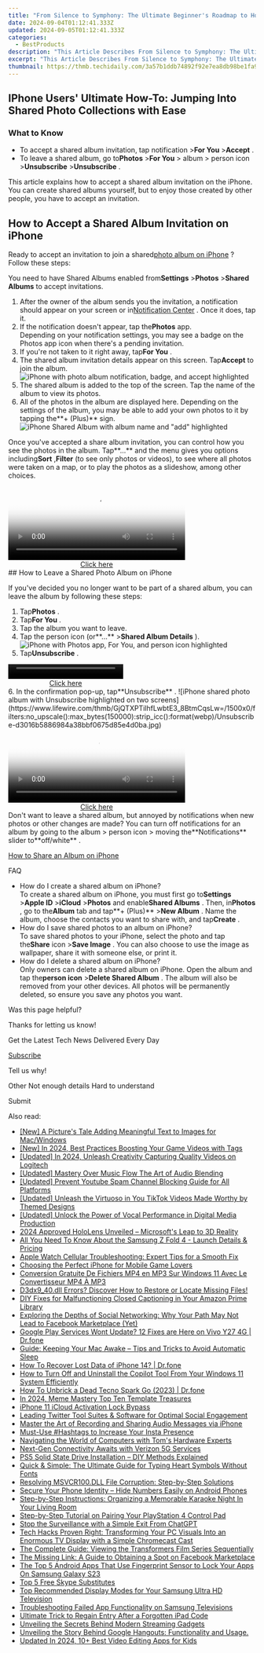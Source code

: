 ```yaml
---
title: "From Silence to Symphony: The Ultimate Beginner's Roadmap to Home Audio"
date: 2024-09-04T01:12:41.333Z
updated: 2024-09-05T01:12:41.333Z
categories:
  - BestProducts
description: "This Article Describes From Silence to Symphony: The Ultimate Beginner's Roadmap to Home Audio"
excerpt: "This Article Describes From Silence to Symphony: The Ultimate Beginner's Roadmap to Home Audio"
thumbnail: https://thmb.techidaily.com/3a57b1ddb74892f92e7ea8db98be1fa90b1375e9f535e64688bd677d4ca59d83.jpg
---
```


## IPhone Users' Ultimate How-To: Jumping Into Shared Photo Collections with Ease
### What to Know

* To accept a shared album invitation, tap notification >**For You** \>**Accept** .
* To leave a shared album, go to**Photos** \>**For You** \> album > person icon >**Unsubscribe** \>**Unsubscribe** .

 This article explains how to accept a shared album invitation on the iPhone. You can create shared albums yourself, but to enjoy those created by other people, you have to accept an invitation.

## How to Accept a Shared Album Invitation on iPhone

 Ready to accept an invitation to join a shared[photo album on iPhone](https://www.lifewire.com/iphone-photo-albums-4103845) ? Follow these steps:

 You need to have Shared Albums enabled from**Settings** \>**Photos** \>**Shared** **Albums** to accept invitations.

1. After the owner of the album sends you the invitation, a notification should appear on your screen or in[Notification Center](https://www.lifewire.com/notification-center-iphone-1999192) . Once it does, tap it.
2. If the notification doesn't appear, tap the**Photos** app.  
 Depending on your notification settings, you may see a badge on the Photos app icon when there's a pending invitation.
3. If you're not taken to it right away, tap**For You** .
4. The shared album invitation details appear on this screen. Tap**Accept** to join the album.  
![iPhone with photo album notification, badge, and accept highlighted](https://www.lifewire.com/thmb/5FOEsgyOhpxg5kgqG3RIx3-3-uM=/1500x0/filters:no_upscale():max_bytes(150000):strip_icc():format(webp)/Accept-b061220ac8b84f79b2192c518b8eb653.jpg)
5. The shared album is added to the top of the screen. Tap the name of the album to view its photos.
6. All of the photos in the album are displayed here. Depending on the settings of the album, you may be able to add your own photos to it by tapping the**\+ (Plus)** sign.  
![iPhone Shared Album with album name and "add" highlighted](https://www.lifewire.com/thmb/JdOT4mhtqybWV8lem-ocSCTWK8o=/1500x0/filters:no_upscale():max_bytes(150000):strip_icc():format(webp)/Sharedalbums-e918328c14cb40f381fe193804936cf1.jpg)

 Once you've accepted a share album invitation, you can control how you see the photos in the album. Tap**...** and the menu gives you options including**Sort** ,**Filter** (to see only photos or videos), to see where all photos were taken on a map, or to play the photos as a slideshow, among other choices.

<!-- affiliate ads begin -->
<span id="1983573">
					<video width="360" height="150" style="cursor:pointer"
           poster="//a.impactradius-go.com/display-clicktoplayimage/1983573.png"
           onclick="if(!this.playClicked){this.play();this.setAttribute('controls',true);this.playClicked=true;}">
	   <source src="//a.impactradius-go.com/display-ad/22993-1983573">
	   <img src="//a.impactradius-go.com/display-clicktoplayimage/1983573.png" style="border: none; height: 100%; width: 100%; object-fit: contain">
	</video>
	<div style="width:360px;text-align:center"><a href="javascript:window.open(decodeURIComponent('https%3A%2F%2Fhomestyler.sjv.io%2Fc%2F5597632%2F1983573%2F22993'), '_blank');void(0);">Click here</a></div>
</span>
<img height="0" width="0" src="https://imp.pxf.io/i/5597632/1983573/22993" style="position:absolute;visibility:hidden;" border="0" />
<!-- affiliate ads end -->
## How to Leave a Shared Photo Album on iPhone

 If you've decided you no longer want to be part of a shared album, you can leave the album by following these steps:

1. Tap**Photos** .
2. Tap**For You** .
3. Tap the album you want to leave.
4. Tap the person icon (or**...** \>**Shared Album Details** ).  
![iPhone with Photos app, For You, and person icon highlighted](https://www.lifewire.com/thmb/cT_4U_RW7AO6FB8dxe9PvcX_pfo=/1500x0/filters:no_upscale():max_bytes(150000):strip_icc():format(webp)/Foryou-32ab9b28b3c24c4fa7cf4fb5d8f8f897.jpg)
5. Tap**Unsubscribe** .
<!-- affiliate ads begin -->
<span id="1936838">
					<video width="234" height="30" style="cursor:pointer"
           poster="//a.impactradius-go.com/display-clicktoplayimage/1936838.png"
           onclick="if(!this.playClicked){this.play();this.setAttribute('controls',true);this.playClicked=true;}">
	   <source src="//a.impactradius-go.com/display-ad/18409-1936838">
	   <img src="//a.impactradius-go.com/display-clicktoplayimage/1936838.png" style="border: none; height: 100%; width: 100%; object-fit: contain">
	</video>
	<div style="width:234px;text-align:center"><a href="javascript:window.open(decodeURIComponent('https%3A%2F%2Fcoinrule.sjv.io%2Fc%2F5597632%2F1936838%2F18409'), '_blank');void(0);">Click here</a></div>
</span>
<img height="0" width="0" src="https://imp.pxf.io/i/5597632/1936838/18409" style="position:absolute;visibility:hidden;" border="0" />
<!-- affiliate ads end -->
6. In the confirmation pop-up, tap**Unsubscribe** .  
![iPhone shared photo album with Unsubscribe highlighted on two screens](https://www.lifewire.com/thmb/GjQTXPTilhfLwbtE3_8BtmCqsLw=/1500x0/filters:no_upscale():max_bytes(150000):strip_icc():format(webp)/Unsubscribe-d3016b5886984a38bbf0675d85e4d0ba.jpg)

<!-- affiliate ads begin -->
<span id="1983471">
					<video width="360" height="150" style="cursor:pointer"
           poster="//a.impactradius-go.com/display-clicktoplayimage/1983471.png"
           onclick="if(!this.playClicked){this.play();this.setAttribute('controls',true);this.playClicked=true;}">
	   <source src="//a.impactradius-go.com/display-ad/22993-1983471">
	   <img src="//a.impactradius-go.com/display-clicktoplayimage/1983471.png" style="border: none; height: 100%; width: 100%; object-fit: contain">
	</video>
	<div style="width:360px;text-align:center"><a href="javascript:window.open(decodeURIComponent('https%3A%2F%2Fhomestyler.sjv.io%2Fc%2F5597632%2F1983471%2F22993'), '_blank');void(0);">Click here</a></div>
</span>
<img height="0" width="0" src="https://imp.pxf.io/i/5597632/1983471/22993" style="position:absolute;visibility:hidden;" border="0" />
<!-- affiliate ads end -->
 Don't want to leave a shared album, but annoyed by notifications when new photos or other changes are made? You can turn off notifications for an album by going to the album > person icon > moving the**Notifications** slider to**off/white** .

[How to Share an Album on iPhone](https://www.lifewire.com/share-album-on-iphone-6832807)

 FAQ

* How do I create a shared album on iPhone?  
 To create a shared album on iPhone, you must first go to**Settings** \>**Apple ID** \>**iCloud** \>**Photos** and enable**Shared Albums** . Then, in**Photos** , go to the**Album** tab and tap**\+ (Plus)** \>**New Album** . Name the album, choose the contacts you want to share with, and tap**Create** .
* How do I save shared photos to an album on iPhone?  
 To save shared photos to your iPhone, select the photo and tap the**Share** icon >**Save Image** . You can also choose to use the image as wallpaper, share it with someone else, or print it.
* How do I delete a shared album on iPhone?  
 Only owners can delete a shared album on iPhone. Open the album and tap the**person icon** \>**Delete Shared Album** . The album will also be removed from your other devices. All photos will be permanently deleted, so ensure you save any photos you want.

Was this page helpful?

Thanks for letting us know!

 Get the Latest Tech News Delivered Every Day

[Subscribe](https://www.lifewire.com/#)

Tell us why!

 Other  Not enough details  Hard to understand

 Submit

<ins class="adsbygoogle"
     style="display:block"
     data-ad-format="autorelaxed"
     data-ad-client="ca-pub-7571918770474297"
     data-ad-slot="1223367746"></ins>



<ins class="adsbygoogle"
     style="display:block"
     data-ad-client="ca-pub-7571918770474297"
     data-ad-slot="8358498916"
     data-ad-format="auto"
     data-full-width-responsive="true"></ins>

<span class="atpl-alsoreadstyle">Also read:</span>
<div><ul>
<li><a href="https://extra-hints.techidaily.com/new-a-pictures-tale-adding-meaningful-text-to-images-for-macwindows/"><u>[New] A Picture's Tale  Adding Meaningful Text to Images for Mac/Windows</u></a></li>
<li><a href="https://facebook-video-share.techidaily.com/new-in-2024-best-practices-boosting-your-game-videos-with-tags/"><u>[New] In 2024, Best Practices  Boosting Your Game Videos with Tags</u></a></li>
<li><a href="https://visual-screen-recording.techidaily.com/updated-in-2024-unleash-creativity-capturing-quality-videos-on-logitech/"><u>[Updated] In 2024, Unleash Creativity  Capturing Quality Videos on Logitech</u></a></li>
<li><a href="https://extra-approaches.techidaily.com/updated-mastery-over-music-flow-the-art-of-audio-blending/"><u>[Updated] Mastery Over Music Flow  The Art of Audio Blending</u></a></li>
<li><a href="https://facebook-video-footage.techidaily.com/updated-prevent-youtube-spam-channel-blocking-guide-for-all-platforms/"><u>[Updated] Prevent Youtube Spam  Channel Blocking Guide for All Platforms</u></a></li>
<li><a href="https://tiktok-clips.techidaily.com/updated-unleash-the-virtuoso-in-you-tiktok-videos-made-worthy-by-themed-designs/"><u>[Updated] Unleash the Virtuoso in You  TikTok Videos Made Worthy by Themed Designs</u></a></li>
<li><a href="https://screen-video-capture.techidaily.com/updated-unlock-the-power-of-vocal-performance-in-digital-media-production/"><u>[Updated] Unlock the Power of Vocal Performance in Digital Media Production</u></a></li>
<li><a href="https://some-techniques.techidaily.com/2024-approved-hololens-unveiled-microsofts-leap-to-3d-reality/"><u>2024 Approved  HoloLens Unveiled – Microsoft's Leap to 3D Reality</u></a></li>
<li><a href="https://tech-renaissance.techidaily.com/all-you-need-to-know-about-the-samsung-z-fold-4-launch-details-and-pricing/"><u>All You Need To Know About the Samsung Z Fold 4 - Launch Details & Pricing</u></a></li>
<li><a href="https://tech-renaissance.techidaily.com/apple-watch-cellular-troubleshooting-expert-tips-for-a-smooth-fix/"><u>Apple Watch Cellular Troubleshooting: Expert Tips for a Smooth Fix</u></a></li>
<li><a href="https://tech-renaissance.techidaily.com/choosing-the-perfect-iphone-for-mobile-game-lovers/"><u>Choosing the Perfect iPhone for Mobile Game Lovers</u></a></li>
<li><a href="https://some-guidance.techidaily.com/conversion-gratuite-de-fichiers-mp4-en-mp3-sur-windows-11-avec-le-convertisseur-mp4-a-mp3/"><u>Conversion Gratuite De Fichiers MP4 en MP3 Sur Windows 11 Avec Le Convertisseur MP4 À MP3</u></a></li>
<li><a href="https://tech-recovery.techidaily.com/1722856404755-d3dx940dll-errors-discover-how-to-restore-or-locate-missing-files/"><u>D3dx9_40.dll Errors? Discover How to Restore or Locate Missing Files!</u></a></li>
<li><a href="https://tech-renaissance.techidaily.com/diy-fixes-for-malfunctioning-closed-captioning-in-your-amazon-prime-library/"><u>DIY Fixes for Malfunctioning Closed Captioning in Your Amazon Prime Library</u></a></li>
<li><a href="https://tech-renaissance.techidaily.com/exploring-the-depths-of-social-networking-why-your-path-may-not-lead-to-facebook-marketplace-yet/"><u>Exploring the Depths of Social Networking: Why Your Path May Not Lead to Facebook Marketplace (Yet)</u></a></li>
<li><a href="https://howto.techidaily.com/google-play-services-wont-update-12-fixes-are-here-on-vivo-y27-4g-drfone-by-drfone-fix-android-problems-fix-android-problems/"><u>Google Play Services Wont Update? 12 Fixes are Here on Vivo Y27 4G | Dr.fone</u></a></li>
<li><a href="https://tech-renaissance.techidaily.com/guide-keeping-your-mac-awake-tips-and-tricks-to-avoid-automatic-sleep/"><u>Guide: Keeping Your Mac Awake – Tips and Tricks to Avoid Automatic Sleep</u></a></li>
<li><a href="https://blog-min.techidaily.com/how-to-recover-lost-data-of-iphone-14-drfone-by-drfone-ios-data-recovery-ios-data-recovery/"><u>How To Recover Lost Data of iPhone 14? | Dr.fone</u></a></li>
<li><a href="https://tech-renaissance.techidaily.com/how-to-turn-off-and-uninstall-the-copilot-tool-from-your-windows-11-system-efficiently/"><u>How to Turn Off and Uninstall the Copilot Tool From Your Windows 11 System Efficiently</u></a></li>
<li><a href="https://howto.techidaily.com/how-to-unbrick-a-dead-tecno-spark-go-2023-drfone-by-drfone-fix-android-problems-fix-android-problems/"><u>How To Unbrick a Dead Tecno Spark Go (2023) | Dr.fone</u></a></li>
<li><a href="https://extra-support.techidaily.com/in-2024-meme-mastery-top-ten-template-treasures/"><u>In 2024, Meme Mastery  Top Ten Template Treasures</u></a></li>
<li><a href="https://activate-lock.techidaily.com/iphone-11-icloud-activation-lock-bypass-by-drfone-ios/"><u>iPhone 11 iCloud Activation Lock Bypass</u></a></li>
<li><a href="https://tech-renaissance.techidaily.com/leading-twitter-tool-suites-and-software-for-optimal-social-engagement/"><u>Leading Twitter Tool Suites & Software for Optimal Social Engagement</u></a></li>
<li><a href="https://tech-renaissance.techidaily.com/master-the-art-of-recording-and-sharing-audio-messages-via-iphone/"><u>Master the Art of Recording and Sharing Audio Messages via iPhone</u></a></li>
<li><a href="https://tech-renaissance.techidaily.com/must-use-hashtags-to-increase-your-insta-presence/"><u>Must-Use #Hashtags to Increase Your Insta Presence</u></a></li>
<li><a href="https://hardware-tips.techidaily.com/navigating-the-world-of-computers-with-toms-hardware-experts/"><u>Navigating the World of Computers with Tom's Hardware Experts</u></a></li>
<li><a href="https://tech-renaissance.techidaily.com/next-gen-connectivity-awaits-with-verizon-5g-services/"><u>Next-Gen Connectivity Awaits with Verizon 5G Services</u></a></li>
<li><a href="https://tech-renaissance.techidaily.com/ps5-solid-state-drive-installation-diy-methods-explained/"><u>PS5 Solid State Drive Installation – DIY Methods Explained</u></a></li>
<li><a href="https://tech-renaissance.techidaily.com/quick-and-simple-the-ultimate-guide-for-typing-heart-symbols-without-fonts/"><u>Quick & Simple: The Ultimate Guide for Typing Heart Symbols Without Fonts</u></a></li>
<li><a href="https://tech-renaissance.techidaily.com/resolving-msvcr100dll-file-corruption-step-by-step-solutions/"><u>Resolving MSVCR100.DLL File Corruption: Step-by-Step Solutions</u></a></li>
<li><a href="https://tech-renaissance.techidaily.com/secure-your-phone-identity-hide-numbers-easily-on-android-phones/"><u>Secure Your Phone Identity – Hide Numbers Easily on Android Phones</u></a></li>
<li><a href="https://tech-renaissance.techidaily.com/step-by-step-instructions-organizing-a-memorable-karaoke-night-in-your-living-room/"><u>Step-by-Step Instructions: Organizing a Memorable Karaoke Night In Your Living Room</u></a></li>
<li><a href="https://tech-renaissance.techidaily.com/step-by-step-tutorial-on-pairing-your-playstation-4-control-pad/"><u>Step-by-Step Tutorial on Pairing Your PlayStation 4 Control Pad</u></a></li>
<li><a href="https://tech-haven.techidaily.com/stop-the-surveillance-with-a-simple-exit-from-chatgpt/"><u>Stop the Surveillance with a Simple Exit From ChatGPT</u></a></li>
<li><a href="https://tech-renaissance.techidaily.com/tech-hacks-proven-right-transforming-your-pc-visuals-into-an-enormous-tv-display-with-a-simple-chromecast-cast/"><u>Tech Hacks Proven Right: Transforming Your PC Visuals Into an Enormous TV Display with a Simple Chromecast Cast</u></a></li>
<li><a href="https://tech-renaissance.techidaily.com/the-complete-guide-viewing-the-transformers-film-series-sequentially/"><u>The Complete Guide: Viewing the Transformers Film Series Sequentially</u></a></li>
<li><a href="https://tech-renaissance.techidaily.com/the-missing-link-a-guide-to-obtaining-a-spot-on-facebook-marketplace/"><u>The Missing Link: A Guide to Obtaining a Spot on Facebook Marketplace</u></a></li>
<li><a href="https://android-unlock.techidaily.com/the-top-5-android-apps-that-use-fingerprint-sensor-to-lock-your-apps-on-samsung-galaxy-s23-by-drfone-android/"><u>The Top 5 Android Apps That Use Fingerprint Sensor to Lock Your Apps On Samsung Galaxy S23</u></a></li>
<li><a href="https://tech-renaissance.techidaily.com/top-5-free-skype-substitutes/"><u>Top 5 Free Skype Substitutes</u></a></li>
<li><a href="https://tech-renaissance.techidaily.com/top-recommended-display-modes-for-your-samsung-ultra-hd-television/"><u>Top Recommended Display Modes for Your Samsung Ultra HD Television</u></a></li>
<li><a href="https://tech-renaissance.techidaily.com/1722869439318-troubleshooting-failed-app-functionality-on-samsung-televisions/"><u>Troubleshooting Failed App Functionality on Samsung Televisions</u></a></li>
<li><a href="https://tech-renaissance.techidaily.com/ultimate-trick-to-regain-entry-after-a-forgotten-ipad-code/"><u>Ultimate Trick to Regain Entry After a Forgotten iPad Code</u></a></li>
<li><a href="https://technical-tips.techidaily.com/unveiling-the-secrets-behind-modern-streaming-gadgets/"><u>Unveiling the Secrets Behind Modern Streaming Gadgets</u></a></li>
<li><a href="https://tech-renaissance.techidaily.com/unveiling-the-story-behind-google-hangouts-functionality-and-usage/"><u>Unveiling the Story Behind Google Hangouts: Functionality and Usage.</u></a></li>
<li><a href="https://ai-video-tools.techidaily.com/updated-in-2024-10plus-best-video-editing-apps-for-kids/"><u>Updated In 2024, 10+ Best Video Editing Apps for Kids</u></a></li>
</ul></div>
